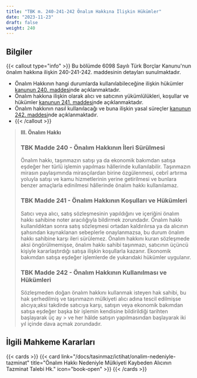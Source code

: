 ```yaml
---
title: "TBK m. 240-241-242 Önalım Hakkına İlişkin Hükümler"
date: "2023-11-23"
draft: false
weight: 240
---
```


## Bilgiler

{{< callout type="info" >}}
Bu bölümde 6098 Sayılı Türk Borçlar Kanunu'nun önalım hakkına ilişkin 240-241-242. maddesinin detayları sunulmaktadır.

- Önalım Hakkının hangi durumlarda kullanılabileceğine ilişkin hükümler [kanunun 240. maddesi](#tbk-madde-240---önalım-hakkının-i̇leri-sürülmesi)nde açıklanmaktadır.
- Önalım hakkına ilişkin olarak alıcı ve satıcının yükümlülükleri, koşullar ve hükümler [kanunun 241. maddesi](#tbk-madde-241---önalım-hakkının-koşulları-ve-hükümleri)nde açıklanmaktadır.
- Önalım hakkının nasıl kullanılacağı ve buna ilişkin yasal süreçler [kanunun 242. maddesi](#tbk-madde-242---önalım-hakkının-kullanılması-ve-hükümleri)nde açıklanmaktadır.
- {{< /callout >}}

> **III. Önalım Hakkı**
>
> ### TBK Madde 240 - Önalım Hakkının İleri Sürülmesi
>
> Önalım hakkı, taşınmazın satışı ya da ekonomik bakımdan satışa eşdeğer her türlü işlemin yapılması hâllerinde kullanılabilir. Taşınmazın mirasın paylaşımında mirasçılardan birine özgülenmesi, cebrî artırma yoluyla satışı ve kamu hizmetlerinin yerine getirilmesi ve bunlara benzer amaçlarla edinilmesi hâllerinde önalım hakkı kullanılamaz.
>
> ### TBK Madde 241 - Önalım Hakkının Koşulları ve Hükümleri
>
> Satıcı veya alıcı, satış sözleşmesinin yapıldığını ve içeriğini önalım hakkı sahibine noter aracılığıyla bildirmek zorundadır. Önalım hakkı kullanıldıktan sonra satış sözleşmesi ortadan kaldırılırsa ya da alıcının şahsından kaynaklanan sebeplerle onaylanmazsa, bu durum önalım hakkı sahibine karşı ileri sürülemez. Önalım hakkını kuran sözleşmede aksi öngörülmemişse, önalım hakkı sahibi taşınmazı, satıcının üçüncü kişiyle kararlaştırdığı satışa ilişkin koşullarla kazanır. Ekonomik bakımdan satışa eşdeğer işlemlerde de yukarıdaki hükümler uygulanır.
>
> ### TBK Madde 242 - Önalım Hakkının Kullanılması ve Hükümleri
>
> Sözleşmeden doğan önalım hakkını kullanmak isteyen hak sahibi, bu hak şerhedilmiş ve taşınmazın mülkiyeti alıcı adına tescil edilmişse alıcıya;aksi takdirde satıcıya karşı, satışın veya ekonomik bakımdan satışa eşdeğer başka bir işlemin kendisine bildirildiği tarihten başlayarak üç ay > ve her hâlde satışın yapılmasından başlayarak iki yıl içinde dava açmak zorundadır.

## İlgili Mahkeme Kararları

{{< cards >}}
{{< card link="/docs/tasinmaz/ictihat/onalim-nedeniyle-tazminat" title="Önalım Hakkı Nedeniyle Mülkiyeti Kaybeden Alıcının Tazminat Talebi Hk." icon="book-open" >}}
{{< /cards >}}
